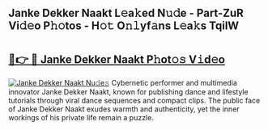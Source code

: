 ## Janke Dekker Naakt L𝚎a𝚔ed N𝚞𝚍e - Part-ZuR Vi𝚍𝚎o P𝚑𝚘tos - H𝚘𝚝 O𝚗𝚕yf𝚊ns L𝚎a𝚔s TqilW

# <h2><a href="http://kf8piji.oniu.top/?m=Janke+Dekker+Naakt">🔗👉 🔴 Janke Dekker Naakt P𝚑ot𝚘𝚜 V𝚒d𝚎o</a></h2>

[![Janke Dekker Naakt Nu𝚍e𝚜](https://i.imgur.com/0qMVB7G.gif)](http://kf8piji.oniu.top/?m=Janke+Dekker+Naakt)
Cybernetic performer and multimedia innovator Janke Dekker Naakt, known for publishing dance and lifestyle tutorials through viral dance sequences and compact clips. The public face of Janke Dekker Naakt exudes warmth and authenticity, yet the inner workings of his private life remain a puzzle.  
